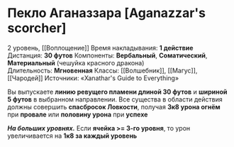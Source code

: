 # Пекло Аганаззара [Aganazzar's scorcher]
2 уровень, [[Воплощение]]
Время накладывания: **1 действие**
Дистанция: **30 футов**
Компоненты: **Вербальный**, **Соматический**, **Материальный** (чешуйка красного дракона)
Длительность: **Мгновенная**
Классы: [[Волшебник]], [[Магус]], [[Чародей]]
Источники: «Xanathar's Guide to Everything»

Вы выпускаете **линию ревущего пламени длиной 30 футов** и **шириной 5 футов** в выбранном направлении. Все существа в области действия должны совершить **спасбросок Ловкости**, получая **3к8 урона огнём** при **провале** или **половину урона** при **успехе**

**_На больших уровнях._** Если **ячейка >= 3-го уровня**, то урон увеличивается на **1к8 за каждый уровень**